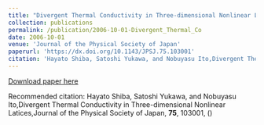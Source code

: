```yaml
---
title: "Divergent Thermal Conductivity in Three-dimensional Nonlinear Latices"
collection: publications
permalink: /publication/2006-10-01-Divergent_Thermal_Co
date: 2006-10-01
venue: 'Journal of the Physical Society of Japan'
paperurl: 'https://dx.doi.org/10.1143/JPSJ.75.103001'
citation: 'Hayato Shiba, Satoshi Yukawa, and Nobuyasu Ito,Divergent Thermal Conductivity in Three-dimensional Nonlinear Latices,Journal of the Physical Society of Japan, <b>75</b>, 103001, ()'
---
```


<a href='https://dx.doi.org/10.1143/JPSJ.75.103001'>Download paper here</a>

Recommended citation: Hayato Shiba, Satoshi Yukawa, and Nobuyasu Ito,Divergent Thermal Conductivity in Three-dimensional Nonlinear Latices,Journal of the Physical Society of Japan, <b>75</b>, 103001, ()